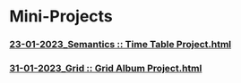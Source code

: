 # Mini-Projects

### [23-01-2023_Semantics ::  Time Table Project.html](https://github.com/subhranil002/PWSkills-MERN_Stack-Sigma_Batch/blob/main/10010.%2023-01-2023_Semantics/6.%20Time%20Table%20Project.html)

### [31-01-2023_Grid ::  Grid Album Project.html](https://github.com/subhranil002/PWSkills-MERN_Stack-Sigma_Batch/blob/main/10018.%2031-01-2023_Grid/4.%20Grid-Album.html)
